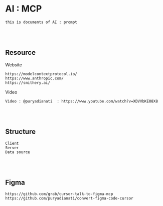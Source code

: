 <!--------------------------------------------------------------------------------- Description -->
# AI : MCP
    this is documents of AI : prompt

<!--------------------------------------------------------------------------------- Resource -->
<br><br>

## Resource
<!-------------------------- Website -->
Website
```
https://modelcontextprotocol.io/
https://www.anthropic.com/
https://smithery.ai/
```
<!-------------------------- Video -->
Video
```
Video : @puryadianati  : https://www.youtube.com/watch?v=XDVVbKE08X8
```

<!--------------------------------------------------------------------------------- Structure -->
<br><br>

## Structure
    Client
    Server
    Data source

<!--------------------------------------------------------------------------------- Figma -->
<br><br>

## Figma
    https://github.com/grab/cursor-talk-to-figma-mcp
    https://github.com/puryadianati/convert-figma-code-cursor